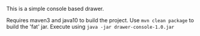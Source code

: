 This is a simple console based drawer.

Requires maven3 and java10 to build the project.
Use `mvn clean package` to build the 'fat' jar.
Execute using `java -jar drawer-console-1.0.jar`